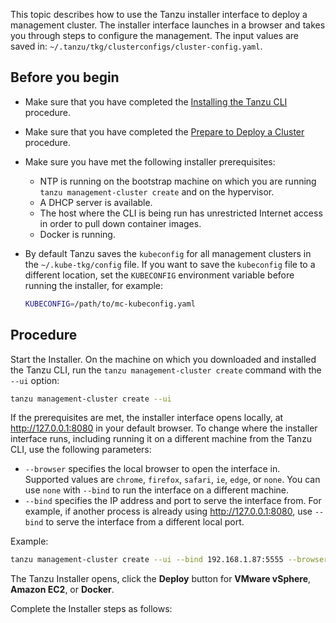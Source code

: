 This topic describes how to use the Tanzu installer interface to deploy a management cluster. The installer interface launches in a browser and takes you through steps to configure the management. The input values are saved in: `~/.tanzu/tkg/clusterconfigs/cluster-config.yaml`.

## Before you begin

- Make sure that you have completed the [Installing the Tanzu CLI](../latest/installation-cli) procedure.
- Make sure that you have completed the [Prepare to Deploy a Cluster](../latest/prepare-deployment) procedure.
- Make sure you have met the following installer prerequisites:
   - NTP is running on the bootstrap machine on which you are running `tanzu management-cluster create` and on the hypervisor.
   - A DHCP server is available.
   - The host where the CLI is being run has unrestricted Internet access in order to pull down container images.
   - Docker is running.
- By default Tanzu saves the `kubeconfig` for all management clusters in the `~/.kube-tkg/config` file. If you want to save the `kubeconfig` file to a different location, set the `KUBECONFIG` environment variable before running the installer, for example:

   ```sh
   KUBECONFIG=/path/to/mc-kubeconfig.yaml
   ```

<!--- For production deployments, it is strongly recommended to enable identity management for your clusters. For information about the preparatory steps to perform before you deploy a management cluster, see [Enabling Identity Management in Tanzu Kubernetes Grid](enabling-id-mgmt.md).
- If you want to register your management cluster with Tanzu Mission Control, follow the procedure in [Register Your Management Cluster with Tanzu Mission Control](register_tmc.md).
- If you are deploying clusters in an internet-restricted environment to either vSphere or Amazon EC2, you must also perform the steps in [Deploying Tanzu Kubernetes Grid in an Internet-Restricted Environment](airgapped-environments.md).-->

<!--- **NOTE**: On vSphere with Tanzu, you do not need to deploy a management cluster. See [Use the Tanzu CLI with a vSphere with Tanzu Supervisor Cluster](../tanzu-k8s-clusters/connect-vsphere7.md).-->

## Procedure

Start the Installer. On the machine on which you downloaded and installed the Tanzu CLI, run the `tanzu management-cluster create` command with the `--ui` option:

   ```sh
   tanzu management-cluster create --ui
   ```
   If the prerequisites are met, the installer interface opens locally, at http://127.0.0.1:8080 in your default browser. To change where the installer interface runs, including running it on a different machine from the Tanzu CLI, use the following parameters:

   * `--browser` specifies the local browser to open the interface in. Supported values are `chrome`, `firefox`, `safari`, `ie`, `edge`, or `none`. You can use `none` with `--bind` to run the interface on a different machine.
   * `--bind` specifies the IP address and port to serve the interface from. For example, if another process is already using http://127.0.0.1:8080, use `--bind` to serve the interface from a different local port.

   Example:
   ```sh
   tanzu management-cluster create --ui --bind 192.168.1.87:5555 --browser none
   ```

   The Tanzu Installer opens, click the **Deploy** button for **VMware vSphere**, **Amazon EC2**, or **Docker**.

<!--  ![Tanzu Kubernetes Grid installer interface welcome page with Deploy to vSphere button](../images/deploy-management-cluster.png)-->
Complete the Installer steps as follows: